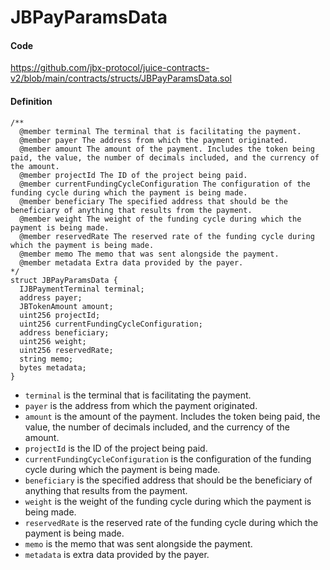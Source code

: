 # JBPayParamsData

#### Code

https://github.com/jbx-protocol/juice-contracts-v2/blob/main/contracts/structs/JBPayParamsData.sol

#### Definition

```
/** 
  @member terminal The terminal that is facilitating the payment.
  @member payer The address from which the payment originated.
  @member amount The amount of the payment. Includes the token being paid, the value, the number of decimals included, and the currency of the amount.
  @member projectId The ID of the project being paid.
  @member currentFundingCycleConfiguration The configuration of the funding cycle during which the payment is being made.
  @member beneficiary The specified address that should be the beneficiary of anything that results from the payment.
  @member weight The weight of the funding cycle during which the payment is being made.
  @member reservedRate The reserved rate of the funding cycle during which the payment is being made.
  @member memo The memo that was sent alongside the payment.
  @member metadata Extra data provided by the payer.
*/
struct JBPayParamsData {
  IJBPaymentTerminal terminal;
  address payer;
  JBTokenAmount amount;
  uint256 projectId;
  uint256 currentFundingCycleConfiguration;
  address beneficiary;
  uint256 weight;
  uint256 reservedRate;
  string memo;
  bytes metadata;
}
```

* `terminal` is the terminal that is facilitating the payment.
* `payer` is the address from which the payment originated.
* `amount` is the amount of the payment. Includes the token being paid, the value, the number of decimals included, and the currency of the amount.
* `projectId` is the ID of the project being paid.
* `currentFundingCycleConfiguration` is the configuration of the funding cycle during which the payment is being made.
* `beneficiary` is the specified address that should be the beneficiary of anything that results from the payment.
* `weight` is the weight of the funding cycle during which the payment is being made.
* `reservedRate` is the reserved rate of the funding cycle during which the payment is being made.
* `memo` is the memo that was sent alongside the payment.
* `metadata` is extra data provided by the payer.
